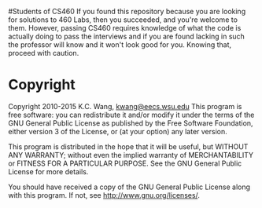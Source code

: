 #Students of CS460
If you found this repository because you are looking for solutions to 460 Labs, then you succeeded, and you're welcome to them. However, passing CS460 requires knowledge of what the code is actually doing to pass the interviews and if you are found lacking in such the professor will know and it won't look good for you. Knowing that, proceed with caution.

# Copyright

Copyright 2010-2015 K.C. Wang, <kwang@eecs.wsu.edu>
This program is free software: you can redistribute it and/or modify
it under the terms of the GNU General Public License as published by
the Free Software Foundation, either version 3 of the License, or
(at your option) any later version.

This program is distributed in the hope that it will be useful,
but WITHOUT ANY WARRANTY; without even the implied warranty of
MERCHANTABILITY or FITNESS FOR A PARTICULAR PURPOSE.  See the
GNU General Public License for more details.

You should have received a copy of the GNU General Public License
along with this program.  If not, see <http://www.gnu.org/licenses/>.
